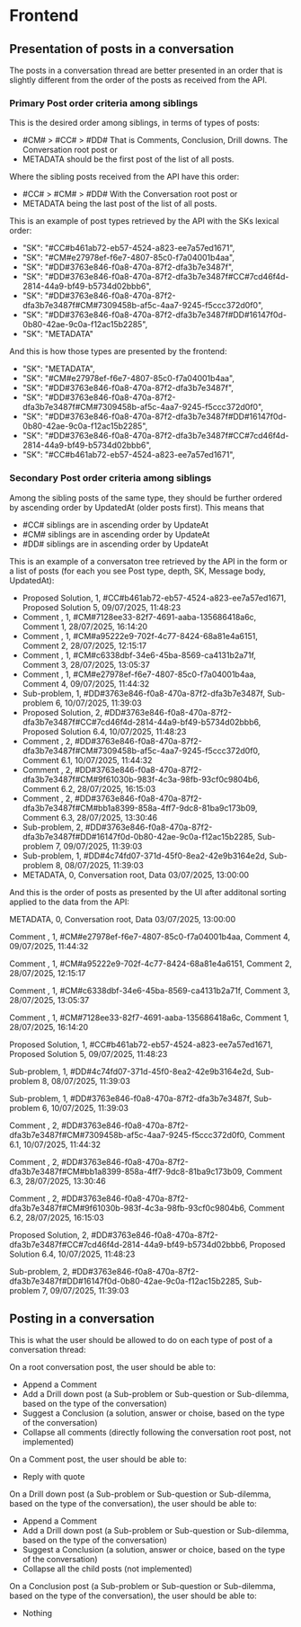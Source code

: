 # Frontend 

## Presentation of posts in a conversation 

The posts in a conversation thread are better presented in an order that is slightly different from the order of the posts as received from the API.

### Primary Post order criteria among siblings

This is the desired order among siblings, in terms of types of posts:
- #CM# > #CC# > #DD# 
That is Comments, Conclusion, Drill downs.
The Conversation root post or
- METADATA 
should be the first post of the list of all posts.

Where the sibling posts received from the API have this order:
- #CC# > #CM# > #DD# 
With the Conversation root post or
- METADATA 
being the last post of the list of all posts.

This is an example of post types retrieved by the API with the SKs lexical order:
- "SK": "#CC#b461ab72-eb57-4524-a823-ee7a57ed1671",
- "SK": "#CM#e27978ef-f6e7-4807-85c0-f7a04001b4aa",
- "SK": "#DD#3763e846-f0a8-470a-87f2-dfa3b7e3487f",
- "SK": "#DD#3763e846-f0a8-470a-87f2-dfa3b7e3487f#CC#7cd46f4d-2814-44a9-bf49-b5734d02bbb6",
- "SK": "#DD#3763e846-f0a8-470a-87f2-dfa3b7e3487f#CM#7309458b-af5c-4aa7-9245-f5ccc372d0f0",
- "SK": "#DD#3763e846-f0a8-470a-87f2-dfa3b7e3487f#DD#16147f0d-0b80-42ae-9c0a-f12ac15b2285",
- "SK": "METADATA"

And this is how those types are presented by the frontend:
- "SK": "METADATA",
- "SK": "#CM#e27978ef-f6e7-4807-85c0-f7a04001b4aa",
- "SK": "#DD#3763e846-f0a8-470a-87f2-dfa3b7e3487f",
- "SK": "#DD#3763e846-f0a8-470a-87f2-dfa3b7e3487f#CM#7309458b-af5c-4aa7-9245-f5ccc372d0f0",
- "SK": "#DD#3763e846-f0a8-470a-87f2-dfa3b7e3487f#DD#16147f0d-0b80-42ae-9c0a-f12ac15b2285",
- "SK": "#DD#3763e846-f0a8-470a-87f2-dfa3b7e3487f#CC#7cd46f4d-2814-44a9-bf49-b5734d02bbb6",
- "SK": "#CC#b461ab72-eb57-4524-a823-ee7a57ed1671",

### Secondary Post order criteria among siblings

Among the sibling posts of the same type, they should be further ordered by ascending order by UpdatedAt (older posts first).
This means that
- #CC# siblings are in ascending order by UpdateAt
- #CM# siblings are in ascending order by UpdateAt
- #DD# siblings are in ascending order by UpdateAt

This is an example of a conversaton tree retrieved by the API in the form or a list of posts (for each you see Post type, depth, SK, Message body, UpdatedAt):

- Proposed Solution, 1, #CC#b461ab72-eb57-4524-a823-ee7a57ed1671, Proposed Solution 5, 09/07/2025, 11:48:23
- Comment , 1,  #CM#7128ee33-82f7-4691-aaba-135686418a6c, Comment 1, 28/07/2025, 16:14:20  
- Comment , 1,  #CM#a95222e9-702f-4c77-8424-68a81e4a6151, Comment 2, 28/07/2025, 12:15:17
- Comment , 1,  #CM#c6338dbf-34e6-45ba-8569-ca4131b2a71f, Comment 3, 28/07/2025, 13:05:37
- Comment , 1,  #CM#e27978ef-f6e7-4807-85c0-f7a04001b4aa, Comment 4,  09/07/2025, 11:44:32
- Sub-problem, 1,  #DD#3763e846-f0a8-470a-87f2-dfa3b7e3487f, Sub-problem 6, 10/07/2025, 11:39:03
- Proposed Solution, 2, #DD#3763e846-f0a8-470a-87f2-dfa3b7e3487f#CC#7cd46f4d-2814-44a9-bf49-b5734d02bbb6, Proposed Solution 6.4, 10/07/2025, 11:48:23
- Comment , 2,  #DD#3763e846-f0a8-470a-87f2-dfa3b7e3487f#CM#7309458b-af5c-4aa7-9245-f5ccc372d0f0,  Comment 6.1, 10/07/2025, 11:44:32
- Comment , 2,  #DD#3763e846-f0a8-470a-87f2-dfa3b7e3487f#CM#9f61030b-983f-4c3a-98fb-93cf0c9804b6,  Comment 6.2, 28/07/2025, 16:15:03
- Comment , 2,  #DD#3763e846-f0a8-470a-87f2-dfa3b7e3487f#CM#bb1a8399-858a-4ff7-9dc8-81ba9c173b09, Comment 6.3, 28/07/2025, 13:30:46
- Sub-problem, 2, #DD#3763e846-f0a8-470a-87f2-dfa3b7e3487f#DD#16147f0d-0b80-42ae-9c0a-f12ac15b2285, Sub-problem 7, 09/07/2025, 11:39:03
- Sub-problem, 1,  #DD#4c74fd07-371d-45f0-8ea2-42e9b3164e2d, Sub-problem 8, 08/07/2025, 11:39:03
- METADATA, 0, Conversation root, Data 03/07/2025, 13:00:00

And this is the order of posts as presented by the UI after additonal sorting applied to the data from the API:

METADATA, 0, Conversation root, Data 03/07/2025, 13:00:00

Comment , 1,  #CM#e27978ef-f6e7-4807-85c0-f7a04001b4aa, Comment 4, 09/07/2025, 11:44:32

Comment , 1,  #CM#a95222e9-702f-4c77-8424-68a81e4a6151, Comment 2, 28/07/2025, 12:15:17

Comment , 1,  #CM#c6338dbf-34e6-45ba-8569-ca4131b2a71f, Comment 3, 28/07/2025, 13:05:37

Comment , 1,  #CM#7128ee33-82f7-4691-aaba-135686418a6c, Comment 1, 28/07/2025, 16:14:20  

Proposed Solution, 1, #CC#b461ab72-eb57-4524-a823-ee7a57ed1671, Proposed Solution 5, 09/07/2025, 11:48:23

Sub-problem, 1, #DD#4c74fd07-371d-45f0-8ea2-42e9b3164e2d, Sub-problem 8, 08/07/2025, 11:39:03

Sub-problem, 1, #DD#3763e846-f0a8-470a-87f2-dfa3b7e3487f, Sub-problem 6, 10/07/2025, 11:39:03

Comment , 2,  #DD#3763e846-f0a8-470a-87f2-dfa3b7e3487f#CM#7309458b-af5c-4aa7-9245-f5ccc372d0f0, Comment 6.1, 10/07/2025, 11:44:32

Comment , 2,  #DD#3763e846-f0a8-470a-87f2-dfa3b7e3487f#CM#bb1a8399-858a-4ff7-9dc8-81ba9c173b09, Comment 6.3, 28/07/2025, 13:30:46

Comment , 2,  #DD#3763e846-f0a8-470a-87f2-dfa3b7e3487f#CM#9f61030b-983f-4c3a-98fb-93cf0c9804b6, Comment 6.2, 28/07/2025, 16:15:03

Proposed Solution, 2, #DD#3763e846-f0a8-470a-87f2-dfa3b7e3487f#CC#7cd46f4d-2814-44a9-bf49-b5734d02bbb6, Proposed Solution 6.4, 10/07/2025, 11:48:23

Sub-problem, 2, #DD#3763e846-f0a8-470a-87f2-dfa3b7e3487f#DD#16147f0d-0b80-42ae-9c0a-f12ac15b2285, Sub-problem 7, 09/07/2025, 11:39:03



## Posting in a conversation

This is what the user should be allowed to do on each type of post of a conversation thread:

On a root conversation post, the user should be able to:
- Append a Comment
- Add a Drill down post (a Sub-problem or Sub-question or Sub-dilemma, based on the type of the conversation)
- Suggest a Conclusion (a solution, answer or choise, based on the type of the conversation)
- Collapse all comments (directly following the conversation root post, not implemented)

On a Comment post, the user should be able to:
- Reply with quote

On a Drill down post (a Sub-problem or Sub-question or Sub-dilemma, based on the type of the conversation), the user should be able to:
- Append a Comment
- Add a Drill down post (a Sub-problem or Sub-question or Sub-dilemma, based on the type of the conversation)
- Suggest a Conclusion (a solution, answer or choice, based on the type of the conversation)
- Collapse all the child posts (not implemented)

On a Conclusion post (a Sub-problem or Sub-question or Sub-dilemma, based on the type of the conversation), the user should be able to:
- Nothing

